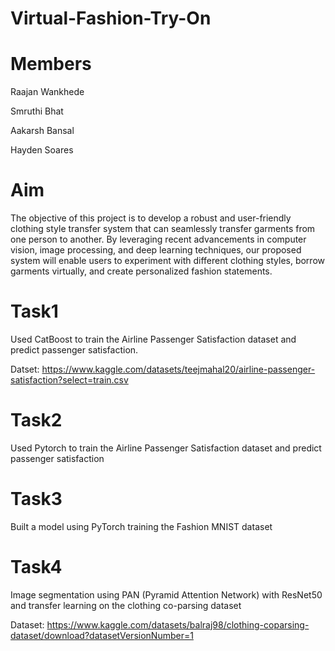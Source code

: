 # Virtual-Fashion-Try-On

# Members

Raajan Wankhede

Smruthi Bhat

Aakarsh Bansal

Hayden Soares

# Aim

The objective of this project is to develop a robust and user-friendly clothing style transfer system that can seamlessly transfer garments from one person to another. By leveraging recent advancements in computer vision, image processing, and deep learning techniques, our proposed system will enable users to experiment with different clothing styles, borrow garments virtually, and create personalized fashion statements.

# Task1
Used CatBoost to train the Airline Passenger Satisfaction dataset and predict passenger satisfaction. 

Datset: https://www.kaggle.com/datasets/teejmahal20/airline-passenger-satisfaction?select=train.csv

# Task2
Used Pytorch to train the Airline Passenger Satisfaction dataset and predict passenger satisfaction

# Task3
Built a model using PyTorch training the Fashion MNIST dataset

# Task4
Image segmentation using PAN (Pyramid Attention Network) with ResNet50 and transfer learning on the clothing co-parsing dataset

Dataset: https://www.kaggle.com/datasets/balraj98/clothing-coparsing-dataset/download?datasetVersionNumber=1

